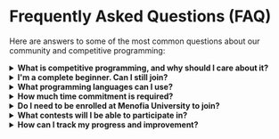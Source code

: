 # Frequently Asked Questions (FAQ)

Here are answers to some of the most common questions about our community and competitive programming:

<details>
<summary><strong>What is competitive programming, and why should I care about it?</strong></summary>
Competitive programming is a mind sport where participants solve algorithmic problems under time constraints. It
helps develop problem-solving skills, logical thinking, and coding efficiency - all valuable in software
development careers.
</details>

<details>
<summary><strong>I'm a complete beginner. Can I still join?</strong></summary>
Absolutely! We welcome students of all skill levels. Our Newcomer Training program is specifically designed for
beginners with no prior experience in competitive programming.
</details>

<details>
<summary><strong>What programming languages can I use?</strong></summary>
The most popular languages in competitive programming are C++ and Python. We recommend starting with C++ as it's
widely used in contests, but you can use any language you're comfortable with. Check our
[training resources](#) for language-specific guidance.
</details>

<details>
<summary><strong>How much time commitment is required?</strong></summary>
It depends on your goals and current level. **Beginners** might spend 5-10 hours per week on learning and
practice, while **advanced participants** may dedicate 15+ hours weekly to intensive training and contests.
</details>

<details>
<summary><strong>Do I need to be enrolled at Menofia University to join?</strong></summary>
While our community is primarily for Menofia University students, we welcome anyone interested in competitive
programming. However, **only enrolled Menofia students** are eligible to compete in university-represented
contests like ECPC and ACPC.
</details>

<details>
<summary><strong>What contests will I be able to participate in?</strong></summary>
As a community member, you can participate in online contests (Codeforces, AtCoder, etc.) and local training
sessions. **Enrolled Menofia students** can also compete in official university contests like ECPC and ACPC.
Check our [events page](#) for more details.
</details>

<details>
<summary><strong>How can I track my progress and improvement?</strong></summary>
We recommend maintaining profiles on platforms like Codeforces and AtCoder to track your rating and solved
problems. Additionally, our **mentors provide personalized feedback** during training sessions and can help assess
your development areas.
</details>
